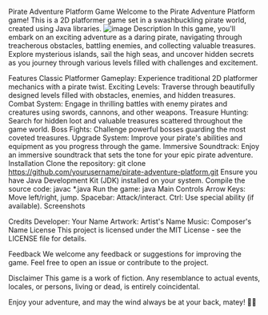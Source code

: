 Pirate Adventure Platform Game
Welcome to the Pirate Adventure Platform game! This is a 2D platformer game set in a swashbuckling pirate world, created using Java libraries.
![image](https://github.com/Brad-99/PirateAdventureGame/assets/43715728/adb99ab1-41ce-4a8a-8343-3c056203f506)
Description
In this game, you'll embark on an exciting adventure as a daring pirate, navigating through treacherous obstacles, battling enemies, and collecting valuable treasures. Explore mysterious islands, sail the high seas, and uncover hidden secrets as you journey through various levels filled with challenges and excitement.

Features
Classic Platformer Gameplay: Experience traditional 2D platformer mechanics with a pirate twist.
Exciting Levels: Traverse through beautifully designed levels filled with obstacles, enemies, and hidden treasures.
Combat System: Engage in thrilling battles with enemy pirates and creatures using swords, cannons, and other weapons.
Treasure Hunting: Search for hidden loot and valuable treasures scattered throughout the game world.
Boss Fights: Challenge powerful bosses guarding the most coveted treasures.
Upgrade System: Improve your pirate's abilities and equipment as you progress through the game.
Immersive Soundtrack: Enjoy an immersive soundtrack that sets the tone for your epic pirate adventure.
Installation
Clone the repository: git clone https://github.com/yourusername/pirate-adventure-platform.git
Ensure you have Java Development Kit (JDK) installed on your system.
Compile the source code: javac *.java
Run the game: java Main
Controls
Arrow Keys: Move left/right, jump.
Spacebar: Attack/interact.
Ctrl: Use special ability (if available).
Screenshots


Credits
Developer: Your Name
Artwork: Artist's Name
Music: Composer's Name
License
This project is licensed under the MIT License - see the LICENSE file for details.

Feedback
We welcome any feedback or suggestions for improving the game. Feel free to open an issue or contribute to the project.

Disclaimer
This game is a work of fiction. Any resemblance to actual events, locales, or persons, living or dead, is entirely coincidental.

Enjoy your adventure, and may the wind always be at your back, matey! 🏴‍☠️
